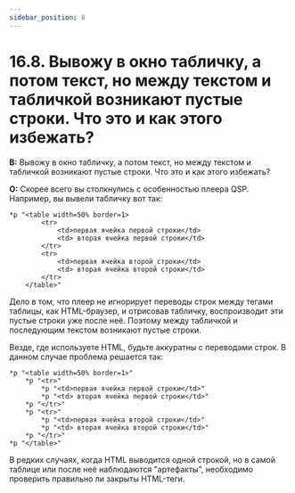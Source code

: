```yaml
---
sidebar_position: 8
---
```


# 16.8. Вывожу в окно табличку, а потом текст, но между текстом и табличкой возникают пустые строки. Что это и как этого избежать?
<!-- [:faq_16_08] -->

**В:** Вывожу в окно табличку, а потом текст, но между текстом и табличкой возникают пустые строки. Что это и как этого избежать?

**О:**
Скорее всего вы столкнулись с особенностью плеера QSP. Например, вы вывели табличку вот так:
```qsp
*p "<table width=50% border=1>
		<tr>
			<td>первая ячейка первой строки</td>
			<td> вторая ячейка первой строки</td>
		</tr>
		<tr>
			<td>первая ячейка второй строки</td>
			<td> вторая ячейка второй строки</td>
		</tr>
	</table>"
```
Дело в том, что плеер не игнорирует переводы строк между тегами таблицы, как HTML-браузер, и отрисовав табличку, воспроизводит эти пустые строки уже после неё. Поэтому между табличкой и последующим текстом возникают пустые строки.

Везде, где используете HTML, будьте аккуратны с переводами строк. В данном случае проблема решается так:
```qsp
*p "<table width=50% border=1>"
	*p "<tr>"
		*p "<td>первая ячейка первой строки</td>"
		*p "<td> вторая ячейка первой строки</td>"
	*p "</tr>"
	*p "<tr>"
		*p "<td>первая ячейка второй строки</td>"
		*p "<td> вторая ячейка второй строки</td>"
	*p "</tr>"
*p "</table>"
```
В редких случаях, когда HTML выводится одной строкой, но в самой таблице или после неё наблюдаются "артефакты", необходимо проверить правильно ли закрыты HTML-теги.
